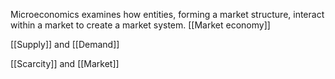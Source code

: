 Microeconomics examines how entities, forming a market structure, interact within a market to create a market system.
[[Market economy]]

[[Supply]] and [[Demand]]

[[Scarcity]]  and [[Market]]
